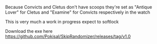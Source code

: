 Because Convicts and Cletus don't have scoops they're set as "Antique Lover" for Cletus and "Examine" for Convicts respectively in the watch

This is very much a work in progress expect to softlock

Download the exe here https://github.com/Pokisal/SkipRandomizer/releases/tag/v1.0
